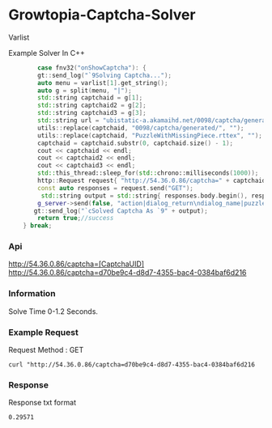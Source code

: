 
# Growtopia-Captcha-Solver

Varlist

Example Solver In C++
```c++
        case fnv32("onShowCaptcha"): {
        gt::send_log("`9Solving Captcha...");
        auto menu = varlist[1].get_string();
        auto g = split(menu, "|");
        std::string captchaid = g[1];
        std::string captchaid2 = g[2];
        std::string captchaid3 = g[3];
        std::string url = "ubistatic-a.akamaihd.net/0098/captcha/generated/";
        utils::replace(captchaid, "0098/captcha/generated/", "");
        utils::replace(captchaid, "PuzzleWithMissingPiece.rttex", "");
        captchaid = captchaid.substr(0, captchaid.size() - 1);
        cout << captchaid << endl;
        cout << captchaid2 << endl;
        cout << captchaid3 << endl;
        std::this_thread::sleep_for(std::chrono::milliseconds(1000));
        http::Request request{ "http://54.36.0.86/captcha=" + captchaid };
        const auto responses = request.send("GET");
         std::string output = std::string{ responses.body.begin(), responses.body.end() };
        g_server->send(false, "action|dialog_return\ndialog_name|puzzle_captcha_submit\ncaptcha_answer|" + output + "|CaptchaID|" + g[4]);
       gt::send_log("`cSolved Captcha As `9" + output);
        return true;//success
    } break;
```

### Api
http://54.36.0.86/captcha=[CaptchaUID]
http://54.36.0.86/captcha=d70be9c4-d8d7-4355-bac4-0384baf6d216


### Information
Solve Time 0-1.2 Seconds.<br>

### Example Request
Request Method : GET

```curl "http://54.36.0.86/captcha=d70be9c4-d8d7-4355-bac4-0384baf6d216 ```
### Response
Response txt format
```txt
0.29571
```
